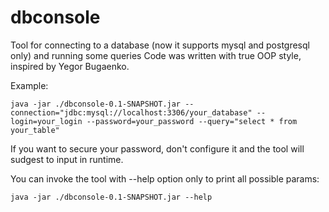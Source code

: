 # dbconsole
Tool for connecting to a database (now it supports mysql and postgresql only) and running some queries
Code was written with true OOP style, inspired by Yegor Bugaenko.

Example:

`java -jar ./dbconsole-0.1-SNAPSHOT.jar --connection="jdbc:mysql://localhost:3306/your_database" --login=your_login --password=your_password --query="select * from your_table"`

If you want to secure your password, don't configure it and the tool will sudgest to input in runtime.

You can invoke the tool with --help option only to print all possible params:

`java -jar ./dbconsole-0.1-SNAPSHOT.jar --help`
